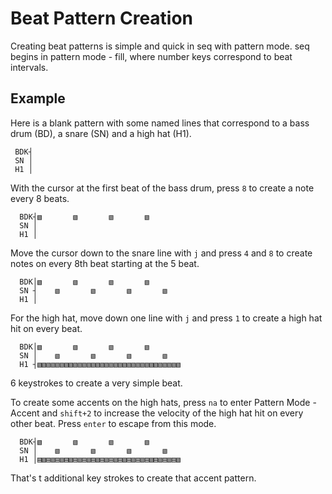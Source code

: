 # Beat Pattern Creation

Creating beat patterns is simple and quick in seq with pattern mode.  seq begins in pattern mode - fill, where number keys correspond to beat intervals.  

## Example

Here is a blank pattern with some named lines that correspond to a bass drum
(BD), a snare (SN) and a high hat (H1).

```
 BDK┤                                  
 SN │                                  
 H1 │                                  
```

With the cursor at the first beat of the bass drum, press `8` to create a note every 8 beats.

```
  BDK┤▧       ▧       ▧       ▧         
  SN │
  H1 │

```

Move the cursor down to the snare line with `j` and press `4` and `8` to create notes on every 8th beat starting at the 5 beat.

```
  BDK│▧       ▧       ▧       ▧         
  SN ┤    ▧       ▧       ▧       ▧
  H1 │
```

For the high hat, move down one line with `j` and press `1` to create a high hat hit on every beat.

```
  BDK│▧       ▧       ▧       ▧         
  SN │    ▧       ▧       ▧       ▧
  H1 ┤▧▧▧▧▧▧▧▧▧▧▧▧▧▧▧▧▧▧▧▧▧▧▧▧▧▧▧▧▧▧▧▧

```

6 keystrokes to create a very simple beat.

To create some accents on the high hats, press `na` to enter Pattern Mode -
Accent and `shift+2` to increase the velocity of the high hat hit on every
other beat.  Press `enter` to escape from this mode.

```
  BDK┤▧       ▧       ▧       ▧         
  SN │    ▧       ▧       ▧       ▧
  H1 │▤▧▤▧▤▧▤▧▤▧▤▧▤▧▤▧▤▧▤▧▤▧▤▧▤▧▤▧▤▧▤▧

```

That's t
additional key strokes to create that accent pattern.
